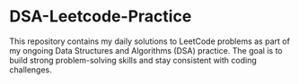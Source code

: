 # DSA-Leetcode-Practice
This repository contains my daily solutions to LeetCode problems as part of my ongoing Data Structures and Algorithms (DSA) practice. The goal is to build strong problem-solving skills and stay consistent with coding challenges.
